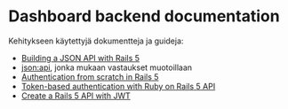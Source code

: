 # Dashboard backend documentation

Kehitykseen käytettyjä dokumentteja ja guideja:
 * [Building a JSON API with Rails 5](https://blog.codeship.com/building-a-json-api-with-rails-5/)
 * [json:api](http://jsonapi.org/format/), jonka mukaan vastaukset muotoillaan
 * [Authentication from scratch in Rails 5](https://rubyplus.com/articles/4171-Authentication-from-Scratch-in-Rails-5)
 * [Token-based authentication with Ruby on Rails 5 API](https://www.pluralsight.com/guides/ruby-ruby-on-rails/token-based-authentication-with-ruby-on-rails-5-api)
 * [Create a Rails 5 API with JWT](http://www.bentedder.com/part-3-create-a-rails-5-api-with-jwt-jsonwebtoken/)
 